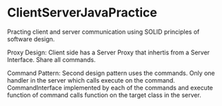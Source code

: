 # ClientServerJavaPractice

Practing client and server communication using SOLID principles
of software design.

Proxy Design: Client side has a Server Proxy that inhertis from a
Server Interface. Share all commands. 

Command Pattern: Second design pattern uses the commands. Only one
handler in the server which calls execute on the command. CommandInterface
implemented by each of the commands and execute function of command
calls function on the target class in the server.

